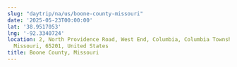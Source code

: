 ```yaml
---
slug: "daytrip/na/us/boone-county-missouri"
date: '2025-05-23T00:00:00'
lat: '38.9517053'
lng: '-92.3340724'
location: 2, North Providence Road, West End, Columbia, Columbia Township, Boone County,
  Missouri, 65201, United States
title: Boone County, Missouri
---
```




